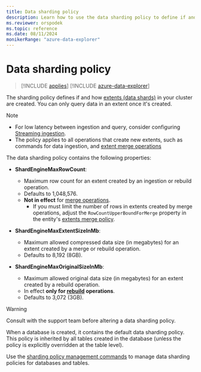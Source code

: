 ```yaml
---
title: Data sharding policy
description: Learn how to use the data sharding policy to define if and how extents in the database are created.
ms.reviewer: orspodek
ms.topic: reference
ms.date: 08/11/2024
monikerRange: "azure-data-explorer"
---
```

# Data sharding policy

> [!INCLUDE [applies](../includes/applies-to-version/applies.md)] [!INCLUDE [azure-data-explorer](../includes/applies-to-version/azure-data-explorer.md)]

The sharding policy defines if and how [extents (data shards)](../management/extents-overview.md) in your cluster are created. You can only query data in an extent once it's created.

> [!NOTE]
>
> * For low latency between ingestion and query, consider configuring [Streaming ingestion](/azure/data-explorer/ingest-data-streaming).
> * The policy applies to all operations that create new extents,
> such as commands for data ingestion, and [extent merge operations](extents-overview.md)

The data sharding policy contains the following properties:

* **ShardEngineMaxRowCount**:
  * Maximum row count for an extent created by an ingestion or rebuild operation.
  * Defaults to 1,048,576.
  * **Not in effect** for [merge operations](merge-policy.md).
    * If you must limit the number of rows in extents created by merge operations, adjust the `RowCountUpperBoundForMerge` property in the entity's [extents merge policy](merge-policy.md).
* **ShardEngineMaxExtentSizeInMb**:
  * Maximum allowed compressed data size (in megabytes) for an extent created by a merge or rebuild operation.
  * Defaults to 8,192 (8GB).

* **ShardEngineMaxOriginalSizeInMb**:
  * Maximum allowed original data size (in megabytes) for an extent created by a rebuild operation.
  * In effect **only for [rebuild](merge-policy.md) operations**.
  * Defaults to 3,072 (3GB).

> [!WARNING]
> Consult with the support team before altering a data sharding policy.

When a database is created, it contains the default data sharding policy. This policy is inherited by all tables created in the database (unless the policy is explicitly overridden at the table level).

Use the [sharding policy management commands](show-table-sharding-policy-command.md) to manage data sharding policies for databases and tables.
